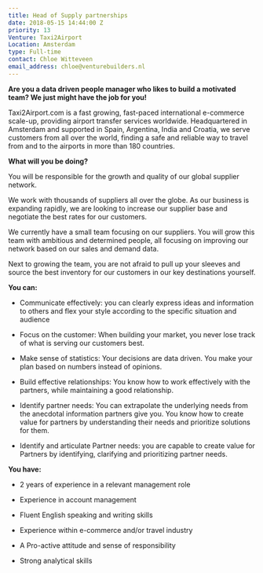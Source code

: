 ```yaml
---
title: Head of Supply partnerships
date: 2018-05-15 14:44:00 Z
priority: 13
Venture: Taxi2Airport
Location: Amsterdam
type: Full-time
contact: Chloe Witteveen
email_address: chloe@venturebuilders.nl
---
```


**Are you a data driven people manager who likes to build a motivated team? We just might have the job for you!**

Taxi2Airport.com is a fast growing, fast-paced international e-commerce scale-up, providing airport transfer services worldwide. Headquartered in Amsterdam and supported in Spain, Argentina, India and Croatia, we serve customers from all over the world, finding a safe and reliable way to travel from and to the airports in more than 180 countries.

**What will you be doing?**

You will be responsible for the growth and quality of our global supplier network.

We work with thousands of suppliers all over the globe. As our business is expanding rapidly, we are looking to increase our supplier base and negotiate the best rates for our customers.

We currently have a small team focusing on our suppliers. You will grow this team with ambitious and determined people, all focusing on improving our network based on our sales and demand data.

Next to growing the team, you are not afraid to pull up your sleeves and source the best inventory for our customers in our key destinations yourself.

**You can:**

* Communicate effectively: you can clearly express ideas and information to others and flex your style according to the specific situation and audience

* Focus on the customer: When building your market, you never lose track of what is serving our customers best.

* Make sense of statistics: Your decisions are data driven. You make your plan based on numbers instead of opinions.

* Build effective relationships: You know how to work effectively with the partners, while maintaining a good relationship.

* Identify partner needs: You can extrapolate the underlying needs from the anecdotal information partners give you. You know how to create value for partners by understanding their needs and prioritize solutions for them.

* Identify and articulate Partner needs: you are capable to create value for Partners by identifying, clarifying and prioritizing partner needs.

**You have:**

* 2 years of experience in a relevant management role

* Experience in account management

* Fluent English speaking and writing skills

* Experience within e-commerce and/or travel industry

* A Pro-active attitude and sense of responsibility

* Strong analytical skills
